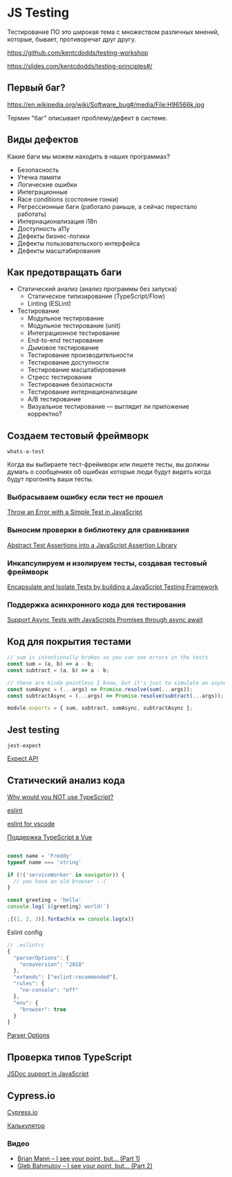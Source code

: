 # JS Testing

Тестирование ПО это широкая тема с множеством различных мнений, которые, бывает, противоречат друг другу.

https://github.com/kentcdodds/testing-workshop

https://slides.com/kentcdodds/testing-principles#/

## Первый баг?

https://en.wikipedia.org/wiki/Software_bug#/media/File:H96566k.jpg

Термин "баг" описывает проблему/дефект в системе.

## Виды дефектов

Какие баги мы можем находить в наших программах?

- Безопасность
- Утечка памяти
- Логические ошибки
- Интеграционные
- Race conditions (состояние гонки)
- Регрессионные баги (работало раньше, а сейчас перестало работать)
- Интернационализация i18n
- Доступность a11y
- Дефекты бизнес-логики
- Дефекты пользовательского интерфейса
- Дефекты масштабирования

## Как предотвращать баги

- Статический анализ (анализ программы без запуска)
  - Статическое типизирование (TypeScript/Flow)
  - Linting (ESLint)
- Тестирование
  - Модульное тестирование
  - Модульное тестирование (unit)
  - Интеграционное тестирование
  - End-to-end тестирование
  - Дымовое тестирование
  - Тестирование производительности
  - Тестирование доступности
  - Тестирование масштабирования
  - Стресс тестирование
  - Тестирование безопасности
  - Тестирование интернационализации
  - A/B тестирование
  - Визуальное тестирование — выглядит ли приложение корректно?

## Создаем тестовый фреймворк

`whats-a-test`

Когда вы выбираете тест-фреймворк или пишете тесты, вы должны думать о сообщениях об ошибках которые люди будут видеть когда будут прогонять ваши тесты.

### Выбрасываем ошибку если тест не прошел

[Throw an Error with a Simple Test in JavaScript](https://codesandbox.io/s/746xx42rrq?fontsize=14)

### Выносим проверки в библиотеку для сравнивания

[Abstract Test Assertions into a JavaScript Assertion Library](https://codesandbox.io/s/2vqo19w2xy?fontsize=14)

### Инкапсулируем и изолируем тесты, создавая тестовый фреймворк

[Encapsulate and Isolate Tests by building a JavaScript Testing Framework](https://codesandbox.io/s/qk3mv3pz8q?fontsize=14)

### Поддержка асинхронного кода для тестирования

[Support Async Tests with JavaScripts Promises through async await](https://codesandbox.io/s/ql1xz99w14?fontsize=14)

## Код для покрытия тестами

```javascript
// sum is intentionally broken so you can see errors in the tests
const sum = (a, b) => a - b;
const subtract = (a, b) => a - b;

// these are kinda pointless I know, but it's just to simulate an async function
const sumAsync = (...args) => Promise.resolve(sum(...args));
const subtractAsync = (...args) => Promise.resolve(subtract(...args));

module.exports = { sum, subtract, sumAsync, subtractAsync };
```

## Jest testing

`jest-expect`

[Expect API](https://jestjs.io/docs/en/expect)

## Статический анализ кода

[Why would you NOT use TypeScript?](http://jonathancreamer.com/why-would-you-not-use-typescript/)

[eslint](https://eslint.org)

[eslint for vscode](https://marketplace.visualstudio.com/items?itemName=dbaeumer.vscode-eslint)

[Поддержка TypeScript в Vue](https://ru.vuejs.org/v2/guide/typescript.html)

```javascript

const name = 'Freddy'
typeof name === 'string'

if (!('serviceWorker' in navigator)) {
  // you have an old browser :-(
}

const greeting = 'hello'
console.log(`${greeting} world!`)

;[(1, 2, 3)].forEach(x => console.log(x))
```

Eslint config

```javascript
// .eslintrc
{
  "parserOptions": {
    "ecmaVersion": "2018"
  },
  "extends": ["eslint:recommended"],
  "rules": {
    "no-console": "off"
  },
  "env": {
    "browser": true
  }
}
```

[Parser Options](https://eslint.org/docs/user-guide/configuring#specifying-parser-options)

## Проверка типов TypeScript

[JSDoc support in JavaScript](https://github.com/Microsoft/TypeScript/wiki/JSDoc-support-in-JavaScript)

## Cypress.io

[Cypress.io](https://www.cypress.io)

[Калькулятор](https://github.com/curtdp/vue-calculator)

### Видео

- [Brian Mann – I see your point, but… (Part 1)](https://www.youtube.com/watch?v=5XQOK0v_YRE)
- [Gleb Bahmutov – I see your point, but… (Part 2)](https://www.youtube.com/watch?v=5FnalKRjpZk)
